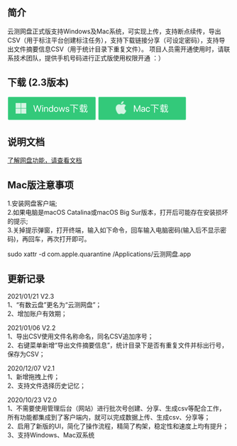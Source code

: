## 简介

云测网盘正式版支持Windows及Mac系统，可实现上传，支持断点续传，导出CSV（用于标注平台创建标注任务），支持下载链接分享（可设定密码），支持导出文件摘要信息CSV（用于统计目录下重复文件）。
项目人员需开通使用时，请联系技术团队，提供手机号码进行正式版使用权限开通 ：）

## 下载  (2.3版本)

[![](./images/windows.png)](http://ysdm.saasv.com/pan/581242/download20210121/testin_pan_win_setup_2.3.exe?e=1661281313&token=zWgdjdRsH7WGyRTkxjc31KVUk1X8EoyE9qStHqaU:s6Va9L7czxeYr4lPHhZp9fG_Umo=)
[![](./images/mac.png)](http://ysdm.saasv.com/pan/581242/download20210121/testin_pan_mac_setup_2.3.dmg?e=1661281292&token=zWgdjdRsH7WGyRTkxjc31KVUk1X8EoyE9qStHqaU:kHwMFrYfDoagbrVe9asGf5tpVTE=)

## 说明文档 
[了解网盘功能，请查看文档](http://ai-docs.testin.cn/tools/youshucloud2.0/%E4%BA%91%E6%B5%8B%E7%BD%91%E7%9B%982.0.html)  

## Mac版注意事项
1.安装网盘客户端;  
2.如果电脑是macOS Catalina或macOS Big Sur版本，打开后可能存在安装损坏的提示;  
3.关掉提示弹窗，打开终端，输入如下命令，回车输入电脑密码(输入后不显示密码)，再回车，再次打开即可。  

sudo xattr -d com.apple.quarantine /Applications/云测网盘.app

## 更新记录 
2021/01/21  V2.3  
1、“有数云盘”更名为“云测网盘”；  
2、增加账户有效期；  

2021/01/06  V2.2  
1、导出CSV使用文件名称命名，同名CSV追加序号；  
2、右键菜单新增“导出文件摘要信息”，统计目录下是否有重复文件并标出行号，保存为CSV；  

2020/12/07  V2.1  
1、新增拖拽上传；  
2、支持文件选择历史记忆；  

2020/10/23  V2.0  
1、不需要使用管理后台（网站）进行批次号创建、分享、生成csv等配合工作，所有功能都集成到了客户端内，就可以完成数据上传、生成csv、分享等；  
2、启用了新版的UI，简化了操作流程，精简了构架，稳定性和速度上均有提升；  
3、支持Windows、Mac双系统
